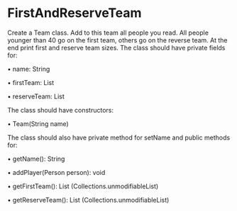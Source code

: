 # FirstAndReserveTeam

Create a Team class. Add to this team all people you read. All people younger than 40 go on the first team, others go on the reverse team. At the end print first and reserve team sizes.
The class should have private fields for:

•	name: String

•	firstTeam: List<Person>

•	reserveTeam: List<Person>

The class should have constructors:

•	Team(String name)

The class should also have private method for setName and public methods for:

•	getName(): String

•	addPlayer(Person person): void

•	getFirstTeam(): List<Person> (Collections.unmodifiableList)

•	getReserveTeam(): List<Person> (Collections.unmodifiableList)

